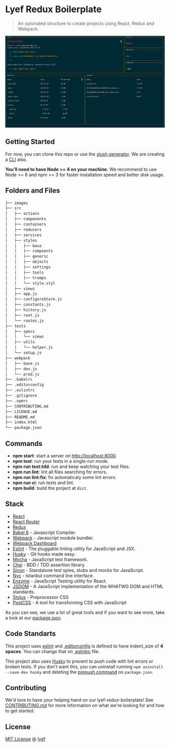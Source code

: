 # Lyef Redux Boilerplate

> An opionated structure to create projects using React, Redux and Webpack.

![Webpack Dashboard for Lyef Redux Boilerplate](images/dashboard.png)

## Getting Started

For now, you can clone this repo or use the [slush generator](https://github.com/lyef/slush-lyef-react). We are creating a [CLI](https://github.com/lyef/lyef-react-cli) also.

**You’ll need to have Node >= 4 on your machine.** We recommend to use Node >= 6 and npm >= 3 for faster installation speed and better disk usage.

## Folders and Files

```sh
├── images
├── src
│   ├── actions
│   ├── components
│   ├── containers
│   ├── reducers
│   ├── services
│   ├── styles
│   │   ├── base
│   │   ├── compoents
│   │   ├── generic
│   │   ├── objects
│   │   ├── settings
│   │   ├── tools
│   │   ├── trumps
│   │   └── style.styl
│   ├── views
│   ├── app.js
│   ├── configureStore.js
│   ├── constants.js
│   ├── history.js
│   ├── root.js
│   └── routes.js
├── tests
│   ├── specs
│   │   └── views
│   ├── utils
│   │   └── helper.js
│   └── setup.js
├── webpack
│   ├── base.js
│   ├── dev.js
│   └── prod.js
├── .babelrc
├── .editorconfig
├── .eslintrc
├── .gitignore
├── .npmrc
├── CONTRIBUTING.md
├── LICENSE.md
├── README.md
├── index.html
└── package.json
```

## Commands

* **npm start**: start a server on [http://localhost:8000](http://localhost:8000).
* **npm test**: run your tests in a single-run mode.
* **npm run test:tdd**: run and keep watching your test files.
* **npm run lint**: lint all files searching for errors.
* **npm run lint:fix**: fix automaticaly some lint errors.
* **npm run ci**: run tests and lint.
* **npm build**: build the project at `dist`.

## Stack

- [React](https://facebook.github.io/react/)
- [React Router](https://github.com/ReactTraining/react-router)
- [Redux](http://redux.js.org/docs/introduction/)
- [Babel 6](https://babeljs.io/) - Javascript Compiler.
- [Webpack](https://webpack.github.io/) - Javascript module bundler.
- [Webpack Dashboard](https://github.com/FormidableLabs/webpack-dashboard)
- [Eslint](http://eslint.org/) - The pluggable linting utility for JavaScript and JSX.
- [Husky](https://github.com/typicode/husky) - Git hooks made easy.
- [Mocha](https://mochajs.org/) - JavaScript test framework.
- [Chai](http://chaijs.com/) - BDD / TDD assertion library.
- [Sinon](http://sinonjs.org/) - Standalone test spies, stubs and mocks for JavaScript.
- [Nyc](https://github.com/istanbuljs/nyc) - Istanbul command line interface.
- [Enzyme](http://airbnb.io/enzyme/) - JavaScript Testing utility for React.
- [JSDOM](https://github.com/tmpvar/jsdom) - A JavaScript implementation of the WHATWG DOM and HTML standards.
- [Stylus](http://stylus-lang.com/) - Preprocessor CSS
- [PostCSS](http://postcss.org/) - A tool for transforming CSS with JavaScript

As you can see, we use a lot of great tools and if you want to see more, take a look at our [package.json](package.json).

## Code Standarts

This project uses [eslint](http://eslint.org/) and [.editorconfig](http://editorconfig.org/) is defined to have indent_size of **4 spaces**. You can change that on [.eslintrc](https://github.com/lyef/lyef-redux-boilerplate/blob/master/.eslintrc#L16) file.

This project also uses [Husky](https://github.com/typicode/husky) to prevent to push code with lint errors or broken tests. If you don't want this, you can uninstall running `npm uninstall --save-dev husky` and deleting the [prepush command](https://github.com/lyef/lyef-redux-boilerplate/blob/master/package.json#L21) on `package.json`.

## Contributing

We'd love to have your helping hand on our lyef-redux-boilerplate! See [CONTRIBUTING.md](https://github.com/lyef/lyef-redux-boilerplate/blob/master/CONTRIBUTING.md) for more information on what we're looking for and how to get started.

## License

[MIT License](https://github.com/lyef/lyef-redux-boilerplate/blob/master/LICENSE.md) @ [lyef](https://lyef.github.io)
